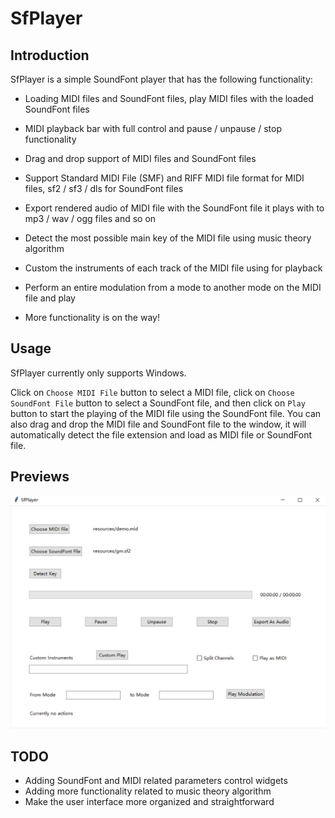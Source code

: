 # SfPlayer
## Introduction

SfPlayer is a simple SoundFont player that has the following functionality:

* Loading MIDI files and SoundFont files, play MIDI files with the loaded SoundFont files

* MIDI playback bar with full control and pause / unpause / stop functionality

* Drag and drop support of MIDI files and SoundFont files

* Support Standard MIDI File (SMF) and RIFF MIDI file format for MIDI files, sf2 / sf3 / dls for SoundFont files

* Export rendered audio of MIDI file with the SoundFont file it plays with to mp3 / wav / ogg files and so on

* Detect the most possible main key of the MIDI file using music theory algorithm

* Custom the instruments of each track of the MIDI file using for playback

* Perform an entire modulation from a mode to another mode on the MIDI file and play

* More functionality is on the way!

  

## Usage

SfPlayer currently only supports Windows.

Click on `Choose MIDI File` button to select a MIDI file, click on `Choose SoundFont File` button to select a SoundFont file, and then click on `Play` button to start the playing of the MIDI file using the SoundFont file. You can also drag and drop the MIDI file and SoundFont file to the window, it will automatically detect the file extension and load as MIDI file or SoundFont file.



## Previews

![image](previews/1.jpg)



## TODO

* Adding SoundFont and MIDI related parameters control widgets
* Adding more functionality related to music theory algorithm
* Make the user interface more organized and straightforward

